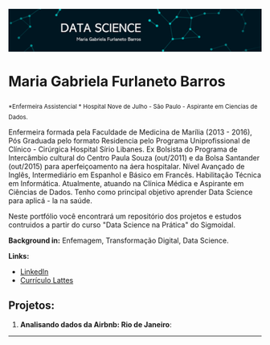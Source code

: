 
<p align="center">
  <img src="Imagem1.png" >
</p>


# Maria Gabriela Furlaneto Barros 
<sub>*Enfermeira Assistencial * Hospital Nove de Julho - São Paulo - Aspirante em Ciencias de Dados. </sub>

Enfermeira formada pela Faculdade de Medicina de Marília (2013 - 2016), Pós Graduada pelo formato Residencia pelo Programa Uniprofissional de Clínico - Cirúrgica Hospital Sírio Libanes.  Ex Bolsista do Programa de Intercãmbio cultural do Centro Paula Souza (out/2011) e da Bolsa Santander (out/2015) para aperfeiçoamento na áera hospitalar. Nível Avançado de Inglês, Intermediário em Espanhol e Básico em Francês. Habilitação Técnica em Informática. Atualmente, atuando na Clínica Médica e Aspirante em Ciências de Dados. Tenho como principal objetivo aprender Data Science para aplicá - la na saúde.  

Neste portfólio você encontrará um repositório dos projetos e estudos contruidos a partir do curso "Data Science na Prática" do Sigmoidal. 

**Background in:** Enfemagem, Transformação Digital, Data Science.

**Links:**

* [LinkedIn](https://www.linkedin.com/in/maria-gabriela-furlaneto-barros-410194150/)
* [Currículo Lattes](https://bit.ly/2MFTAF7)




## Projetos:
1. **Analisando dados da Airbnb: Rio de Janeiro**: 


---

